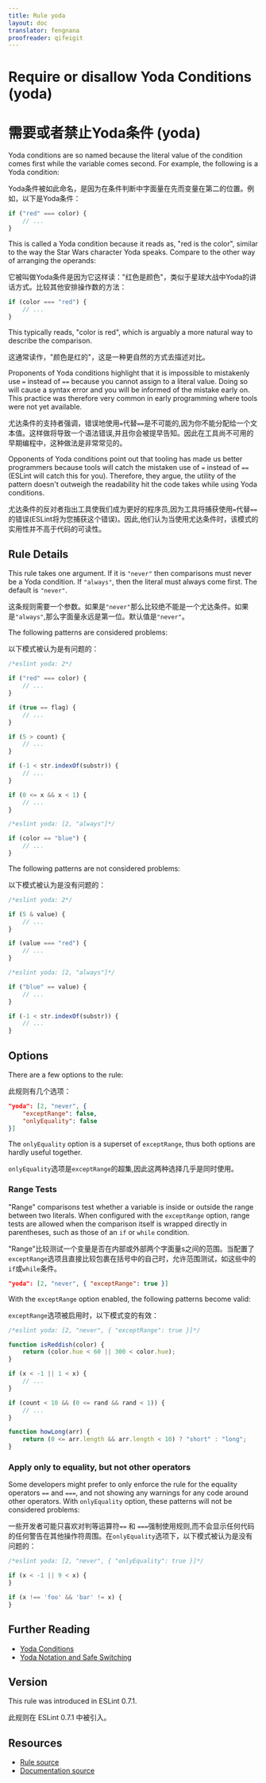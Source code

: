 ```yaml
---
title: Rule yoda
layout: doc
translator: fengnana
proofreader: qifeigit
---
```

<!-- Note: No pull requests accepted for this file. See README.md in the root directory for details. -->

# Require or disallow Yoda Conditions (yoda)
# 需要或者禁止Yoda条件 (yoda)

Yoda conditions are so named because the literal value of the condition comes first while the variable comes second. For example, the following is a Yoda condition:

Yoda条件被如此命名，是因为在条件判断中字面量在先而变量在第二的位置。例如，以下是Yoda条件：

```js
if ("red" === color) {
    // ...
}
```

This is called a Yoda condition because it reads as, "red is the color", similar to the way the Star Wars character Yoda speaks. Compare to the other way of arranging the operands:

它被叫做Yoda条件是因为它这样读："红色是颜色"，类似于星球大战中Yoda的讲话方式。比较其他安排操作数的方法：

```js
if (color === "red") {
    // ...
}
```

This typically reads, "color is red", which is arguably a more natural way to describe the comparison.

这通常读作，"颜色是红的"，这是一种更自然的方式去描述对比。

Proponents of Yoda conditions highlight that it is impossible to mistakenly use `=` instead of `==` because you cannot assign to a literal value. Doing so will cause a syntax error and you will be informed of the mistake early on. This practice was therefore very common in early programming where tools were not yet available.

尤达条件的支持者强调，错误地使用`=`代替`==`是不可能的,因为你不能分配给一个文本值。这样做将导致一个语法错误,并且你会被提早告知。因此在工具尚不可用的早期编程中，这种做法是非常常见的。

Opponents of Yoda conditions point out that tooling has made us better programmers because tools will catch the mistaken use of `=` instead of `==` (ESLint will catch this for you). Therefore, they argue, the utility of the pattern doesn't outweigh the readability hit the code takes while using Yoda conditions.

尤达条件的反对者指出工具使我们成为更好的程序员,因为工具将捕获使用`=`代替`==`的错误(ESLint将为您捕获这个错误)。因此,他们认为当使用尤达条件时，该模式的实用性并不高于代码的可读性。

## Rule Details

This rule takes one argument. If it is `"never"` then comparisons must never be a Yoda condition. If `"always"`, then the literal must always come first. The default is `"never"`.

这条规则需要一个参数。如果是`"never"`那么比较绝不能是一个尤达条件。如果是`"always"`,那么字面量永远是第一位。默认值是`"never"`。

The following patterns are considered problems:

以下模式被认为是有问题的：

```js
/*eslint yoda: 2*/

if ("red" === color) {
    // ...
}

if (true == flag) {
    // ...
}

if (5 > count) {
    // ...
}

if (-1 < str.indexOf(substr)) {
    // ...
}

if (0 <= x && x < 1) {
    // ...
}
```

```js
/*eslint yoda: [2, "always"]*/

if (color == "blue") {
    // ...
}
```


The following patterns are not considered problems:

以下模式被认为是没有问题的：

```js
/*eslint yoda: 2*/

if (5 & value) {
    // ...
}

if (value === "red") {
    // ...
}
```

```js
/*eslint yoda: [2, "always"]*/

if ("blue" == value) {
    // ...
}

if (-1 < str.indexOf(substr)) {
    // ...
}
```

## Options

There are a few options to the rule:

此规则有几个选项：

```json
"yoda": [2, "never", {
    "exceptRange": false,
    "onlyEquality": false
}]
```

The `onlyEquality` option is a superset of `exceptRange`, thus both options are hardly useful together.

`onlyEquality`选项是`exceptRange`的超集,因此这两种选择几乎是同时使用。

### Range Tests

"Range" comparisons test whether a variable is inside or outside the range between two literals. When configured with the `exceptRange` option, range tests are allowed when the comparison itself is wrapped directly in parentheses, such as those of an `if` or `while` condition.

"Range"比较测试一个变量是否在内部或外部两个字面量s之间的范围。当配置了`exceptRange`选项且直接比较包裹在括号中的自己时，允许范围测试，如这些中的`if`或`while`条件。

```json
"yoda": [2, "never", { "exceptRange": true }]
```

With the `exceptRange` option enabled, the following patterns become valid:

`exceptRange`选项被启用时，以下模式变的有效：

```js
/*eslint yoda: [2, "never", { "exceptRange": true }]*/

function isReddish(color) {
    return (color.hue < 60 || 300 < color.hue);
}

if (x < -1 || 1 < x) {
    // ...
}

if (count < 10 && (0 <= rand && rand < 1)) {
    // ...
}

function howLong(arr) {
    return (0 <= arr.length && arr.length < 10) ? "short" : "long";
}
```

### Apply only to equality, but not other operators

Some developers might prefer to only enforce the rule for the equality operators `==` and `===`, and not showing any warnings for any code around other operators. With `onlyEquality` option, these patterns will not be considered problems:

一些开发者可能只喜欢对判等运算符`==` 和 `===`强制使用规则,而不会显示任何代码的任何警告在其他操作符周围。在`onlyEquality`选项下，以下模式被认为是没有问题的：

```js
/*eslint yoda: [2, "never", { "onlyEquality": true }]*/

if (x < -1 || 9 < x) {
}

if (x !== 'foo' && 'bar' != x) {
}
```

## Further Reading

* [Yoda Conditions](http://en.wikipedia.org/wiki/Yoda_conditions)
* [Yoda Notation and Safe Switching](http://thomas.tuerke.net/on/design/?with=1249091668#msg1146181680)

## Version

This rule was introduced in ESLint 0.7.1.

此规则在 ESLint 0.7.1 中被引入。

## Resources

* [Rule source](https://github.com/eslint/eslint/tree/master/lib/rules/yoda.js)
* [Documentation source](https://github.com/eslint/eslint/tree/master/docs/rules/yoda.md)
